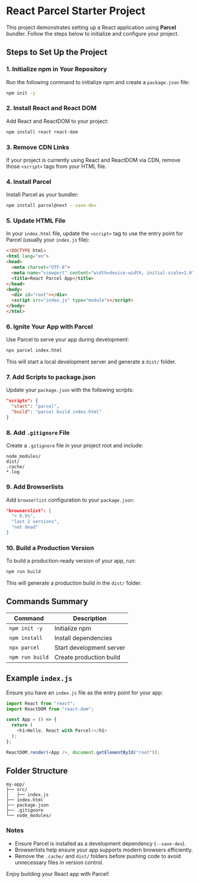 # React Parcel Starter Project

This project demonstrates setting up a React application using **Parcel** bundler. Follow the steps below to initialize and configure your project.

## Steps to Set Up the Project

### 1. Initialize npm in Your Repository

Run the following command to initialize npm and create a `package.json` file:
```bash
npm init -y
```

### 2. Install React and React DOM

Add React and ReactDOM to your project:
```bash
npm install react react-dom
```

### 3. Remove CDN Links

If your project is currently using React and ReactDOM via CDN, remove those `<script>` tags from your HTML file.

### 4. Install Parcel

Install Parcel as your bundler:
```bash
npm install parcel@next --save-dev
```

### 5. Update HTML File

In your `index.html` file, update the `<script>` tag to use the entry point for Parcel (usually your `index.js` file):
```html
<!DOCTYPE html>
<html lang="en">
<head>
  <meta charset="UTF-8">
  <meta name="viewport" content="width=device-width, initial-scale=1.0">
  <title>React Parcel App</title>
</head>
<body>
  <div id="root"></div>
  <script src="index.js" type="module"></script>
</body>
</html>
```

### 6. Ignite Your App with Parcel

Use Parcel to serve your app during development:
```bash
npx parcel index.html
```
This will start a local development server and generate a `dist/` folder.

### 7. Add Scripts to package.json

Update your `package.json` with the following scripts:
```json
"scripts": {
  "start": "parcel",
  "build": "parcel build index.html"
}
```

### 8. Add `.gitignore` File

Create a `.gitignore` file in your project root and include:
```
node_modules/
dist/
.cache/
*.log
```

### 9. Add Browserlists

Add `browserlist` configuration to your `package.json`:
```json
"browserslist": [
  "> 0.5%",
  "last 2 versions",
  "not dead"
]
```

### 10. Build a Production Version

To build a production-ready version of your app, run:
```bash
npm run build
```
This will generate a production build in the `dist/` folder.

## Commands Summary

| Command          | Description                          |
|------------------|--------------------------------------|
| `npm init -y`    | Initialize npm                       |
| `npm install`    | Install dependencies                 |
| `npx parcel`     | Start development server             |
| `npm run build`  | Create production build              |

## Example `index.js`

Ensure you have an `index.js` file as the entry point for your app:
```javascript
import React from "react";
import ReactDOM from "react-dom";

const App = () => {
  return (
    <h1>Hello, React with Parcel!</h1>
  );
};

ReactDOM.render(<App />, document.getElementById("root"));
```

## Folder Structure
```
my-app/
├── src/
│   ├── index.js
├── index.html
├── package.json
├── .gitignore
└── node_modules/
```

### Notes
- Ensure Parcel is installed as a development dependency (`--save-dev`).
- Browserlists help ensure your app supports modern browsers efficiently.
- Remove the `.cache/` and `dist/` folders before pushing code to avoid unnecessary files in version control.

Enjoy building your React app with Parcel!
